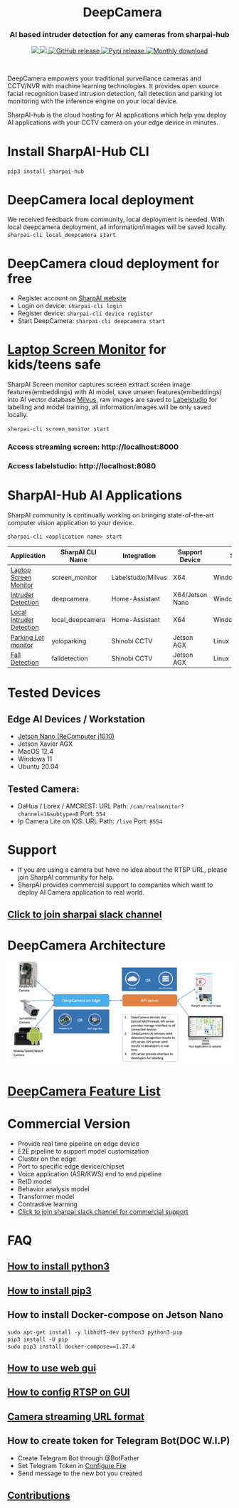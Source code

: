 <div align="center">
<h1>&nbsp;&nbsp;DeepCamera </h1>
  <p>
		<b>
        <h3> AI based intruder detection for any cameras from sharpai-hub </h3>
        </b>
	</p>

<p>
    <a href="https://join.slack.com/t/sharpai/shared_invite/zt-1g4l7c928-w6ANwRzdAjstIw3wYmwG1g">
        <img src="https://img.shields.io/badge/slack-purple?style=for-the-badge&logo=slack" height=25>
    </a>
    <a href="https://github.com/SharpAI/DeepCamera/issues">
        <img src="https://img.shields.io/badge/support%20forums-navy?style=for-the-badge&logo=github" height=25>
    </a>
    <a href="https://github.com/SharpAI/DeepCamera/releases">
        <img alt="GitHub release" src="https://img.shields.io/github/release/SharpAI/DeepCamera.svg?style=for-the-badge" height=25>
    </a>
    <a href="https://pypi.python.org/pypi/sharpai-hub">
        <img alt="Pypi release" src="https://img.shields.io/pypi/v/sharpai-hub.svg?style=for-the-badge" height=25>
    </a>
    <a href="https://pypi.python.org/pypi/sharpai-hub">
        <img alt="Monthly download" src="https://img.shields.io/pypi/dm/sharpai-hub.svg?style=for-the-badge" height=25>
    </a>
</p>

<br>
</div>

DeepCamera empowers your traditional surveillance cameras and CCTV/NVR with machine learning technologies. 
It provides open source facial recognition based intrusion detection, fall detection and parking lot monitoring with the inference engine on your local device.

SharpAI-hub is the cloud hosting for AI applications which help you deploy AI applications with your CCTV camera on your edge device in minutes. 

# Install SharpAI-Hub CLI
`pip3 install sharpai-hub`

# DeepCamera local deployment
We received feedback from community, local deployment is needed. With local deepcamera deployment, all information/images will be saved locally.   
`sharpai-cli local_deepcamera start`

# DeepCamera cloud deployment for free
- Register account on [SharpAI website](http://dp.sharpai.org:3000)
- Login on device: `sharpai-cli login`
- Register device: `sharpai-cli device register`
- Start DeepCamera: `sharpai-cli deepcamera start`

# [Laptop Screen Monitor](https://github.com/SharpAI/laptop_monitor) for kids/teens safe
SharpAI Screen monitor captures screen extract screen image features(embeddings) with AI model, save unseen features(embeddings) into AI vector database [Milvus](https://milvus.io/), raw images are saved to [Labelstudio](https://labelstud.io) for labelling and model training, all information/images will be only saved locally.

`sharpai-cli screen_monitor start`

### Access streaming screen: http://localhost:8000
### Access labelstudio: http://localhost:8080

# SharpAI-Hub AI Applications
SharpAI community is continually working on bringing state-of-the-art computer vision application to your device.

```
sharpai-cli <application name> start
```

|Application|SharpAI CLI Name|Integration|Support Device|Support OS|
|---|---|---|---|---|
|[Laptop Screen Monitor](https://github.com/SharpAI/laptop_monitor)| screen_monitor   |Labelstudio/Milvus| X64 |Windows/Linux/MacOS|
|[Intruder Detection](docs/how_to_run_intruder_detection.md) | deepcamera |Home-Assistant| X64/Jetson Nano|Windows/Linux/MacOS|
|[Local Intruder Detection](docs/how_to_run_local_intruder_detection.md) | local_deepcamera |Home-Assistant| X64|Windows/Linux/MacOS|
|[Parking Lot monitor](docs/Yolo_Parking.md) | yoloparking  |Shinobi CCTV| Jetson AGX |Linux|
|[Fall Detection](docs/FallDetection_with_shinobi.md) | falldetection   |Shinobi CCTV| Jetson AGX |Linux|

# Tested Devices
## Edge AI Devices / Workstation
- [Jetson Nano (ReComputer j1010)](https://www.seeedstudio.com/Jetson-10-1-H0-p-5335.html)
- Jetson Xavier AGX
- MacOS 12.4
- Windows 11
- Ubuntu 20.04

## Tested Camera:
- DaHua / Lorex / AMCREST: URL Path: `/cam/realmonitor?channel=1&subtype=0` Port: `554`
- Ip Camera Lite on IOS: URL Path: `/live` Port: `8554`   

# Support
- If you are using a camera but have no idea about the RTSP URL, please join SharpAI community for help.
- SharpAI provides commercial support to companies which want to deploy AI Camera application to real world.
## [Click to join sharpai slack channel](https://sharpai-invite-automation.herokuapp.com/)

# DeepCamera Architecture
![architecture](screenshots/DeepCamera_infrastructure.png)

# [DeepCamera Feature List](docs/DeepCamera_Features.md)

# Commercial Version
- Provide real time pipeline on edge device     
- E2E pipeline to support model customization  
- Cluster on the edge  
- Port to specific edge device/chipset
- Voice application (ASR/KWS) end to end pipeline  
- ReID model   
- Behavior analysis model    
- Transformer model  
- Contrastive learning  
- [Click to join sharpai slack channel for commercial support](https://sharpai-invite-automation.herokuapp.com/)

# FAQ

## [How to install python3](https://www.python.org/downloads)
## [How to install pip3](https://pip.pypa.io/en/stable/installation)
##  How to install Docker-compose on Jetson Nano
```
sudo apt-get install -y libhdf5-dev python3 python3-pip
pip3 install -U pip
sudo pip3 install docker-compose==1.27.4
```
## [How to use web gui](screenshots/how_to_config_on_web_gui.png)
## [How to config RTSP on GUI](https://github.com/SharpAI/DeepCamera/blob/master/docs/shinobi.md)   
## [Camera streaming URL format](https://shinobi.video)
## How to create token for Telegram Bot(DOC W.I.P)
- Create Telegram Bot through @BotFather
- Set Telegram Token in [Configure File](https://github.com/SharpAI/DeepCamera/blob/nano/docker/production_1.env#L15)
- Send message to the new bot you created

## [Contributions](Contributions.md)
